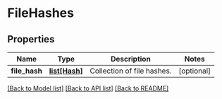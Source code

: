 # FileHashes

## Properties
Name | Type | Description | Notes
------------ | ------------- | ------------- | -------------
**file_hash** | [**list[Hash]**](Hash.md) | Collection of file hashes. | [optional] 

[[Back to Model list]](../README.md#documentation-for-models) [[Back to API list]](../README.md#documentation-for-api-endpoints) [[Back to README]](../README.md)


